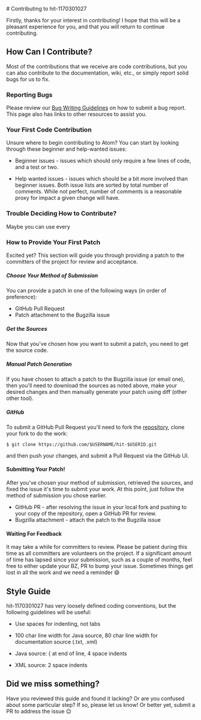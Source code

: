 ﻿﻿﻿﻿﻿﻿# Contributing to hit-1170301027Firstly, thanks for your interest in contributing! I hope that this will be a pleasant experience for you, and that you will return to continuecontributing.## How Can I Contribute?Most of the contributions that we receive are code contributions, but you canalso contribute to the documentation, wiki, etc., or simply report solid bugsfor us to fix.### Reporting BugsPlease review our [ Bug Writing Guidelines](https://bz.apache.org/bugzilla/page.cgi?id=bug-writing.html) on how tosubmit a bug report. This page also has links to other resources to assistyou.### Your First Code ContributionUnsure where to begin contributing to Atom? You can start by looking through these beginner and help-wanted issues: * Beginner issues - issues which should only require a few lines of code, and a test or two.* Help wanted issues - issues which should be a bit more involved than beginner issues. Both issue lists are sorted by total number of comments. While not perfect, number of comments is a reasonable proxy for impact a given change will have.### Trouble Deciding How to Contribute?Maybe you can use every### How to Provide Your First PatchExcited yet? This section will guide you through providing a patch to thecommitters of the project for review and acceptance.##### Choose Your Method of SubmissionYou can provide a patch in one of the following ways (in order of preference):* GitHub Pull Request* Patch attachment to the Bugzilla issue##### Get the SourcesNow that you've chosen how you want to submit a patch, you need to get thesource code.##### Manual Patch GenerationIf you have chosen to attach a patch to the Bugzilla issue (or emailone), then you'll need to download the sources as noted above, make yourdesired changes and then manually generate your patch using diff (otherother tool).##### GitHubTo submit a GitHub Pull Request you'll need to fork the[repository](https://github.com/1170301027/hit-1170301027), clone your fork to do the work:```$ git clone https://github.com/$USERNAME/hit-$USERID.git```and then push your changes, and submit a Pull Request via the GitHub UI.#### Submitting Your Patch!After you've chosen your method of submission, retrieved the sources, andfixed the issue it's time to submit your work. At this point, just followthe method of submission you chose earlier.* GitHub PR - after resolving the issue in your local fork and pushing to yourcopy of the repository, open a GitHub PR for review.* Bugzilla attachment - attach the patch to the Bugzilla issue#### Waiting For FeedbackIt may take a while for committers to review. Please be patient during thistime as all committers are volunteers on the project. If a significant amountof time has lapsed since your submission, such as a couple of months, feel freeto either update your BZ, PR to bump yourissue. Sometimes things get lost in all the work and we need a reminder :smile:## Style Guidehit-1170301027 has very loosely defined coding conventions, but the followingguidelines will be useful:* Use spaces for indenting, not tabs* 100 char line width for Java source, 80 char line width for documentationsource (.txt, .xml)* Java source: { at end of line, 4 space indents* XML source: 2 space indents## Did we miss something?Have you reviewed this guide and found it lacking? Or are you confused aboutsome particular step? If so, please let us know! Or better yet, submit a PR toaddress the issue :wink: